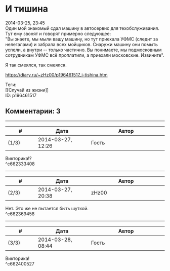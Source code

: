 И тишина
========

  
2014-03-25, 23:45  
 Один мой знакомый сдал машину в автосервис для техобслуживания. Тут ему звонят и говорят примерно следующее:   
 "Вы знаете, мы мыли вашу машину, но тут приехала УФМС (следит за нелегалами) и забрала всех мойщиков. Снаружи машину они помыть успели, а внутри -- только частично. Вы понимаете, мы подмосковным сотрудникам УФМС всё проплатили, а приехали московские. Извините".   
   
 Я так смеялся, так смеялся.   
  
<https://diary.ru/~zHz00/p196461517_i-tishina.htm>  
  
Теги:  
[[Случай из жизни]]  
ID: p196461517  


Комментарии: 3
--------------

  


---



|         #         |              Дата              |                     Автор                     |           ID           |
| --- | --- | --- | --- |
| (1/3) | 2014-03-27, 12:26 | Гость | c662333408 |

  
 Викторика!?   
 ^c662333408

---



|         #         |              Дата              |                     Автор                     |           ID           |
| --- | --- | --- | --- |
| (2/3) | 2014-03-27, 20:38 | zHz00 | c662369458 |

  
 Нет. Это же не пытается быть шуткой.   
 ^c662369458

---



|         #         |              Дата              |                     Автор                     |           ID           |
| --- | --- | --- | --- |
| (3/3) | 2014-03-28, 08:44 | Гость | c662400527 |

  
 Викторика!   
 ^c662400527